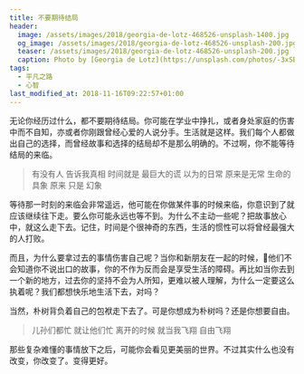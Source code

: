 ```yaml
---
title: 不要期待结局
header:
  image: /assets/images/2018/georgia-de-lotz-468526-unsplash-1400.jpg
  og_image: /assets/images/2018/georgia-de-lotz-468526-unsplash-200.jpg
  teaser: /assets/images/2018/georgia-de-lotz-468526-unsplash-200.jpg
  caption: Photo by [Georgia de Lotz](https://unsplash.com/photos/-3xSBrSzTjg?utm_source=unsplash&utm_medium=referral&utm_content=creditCopyText) on [Unsplash](https://unsplash.com/?utm_source=unsplash&utm_medium=referral&utm_content=creditCopyText)
tags:
  - 平凡之路
  - 心智
last_modified_at: 2018-11-16T09:22:57+01:00
---
```


无论你经历过什么，都不要期待结局。你可能在学业中挣扎，或者身处家庭的伤害中而不自知，亦或者你刚跟曾经心爱的人说分手。生活就是这样。我们每个人都做出自己的选择，而曾经故事和选择的结局却不是那么明确的。不过啊，你不能等待结局的来临。

> 有没有人 告诉我真相
> 时间就是 最巨大的谎
> 以为的日常 原来是无常
> 生命的具象 原来 只是 幻象

等待那一时刻的来临会非常遥远，他可能在你做某件事的时候来临，你意识到了就应该继续往下走。要么你可能永远也等不到。为什么不主动一些呢？把故事放心中，就这么走下去。记住，时间是个很神奇的东西，生活的惯性可以将曾经最强大的人打败。

而且，为什么要拿过去的事情伤害自己呢？当你和新朋友在一起的时候，他们不会知道你不说出口的故事，你的不作为反而会是享受生活的障碍。再比如当你去到一个新的地方，过去你的坚持不会为人所知，更难以被人理解，为什么一定要这么执着呢？我们都想快乐地生活下去，对吗？

当然，朴树背负着自己的包袱走下去了。可是你想成为朴树吗？还是你想要自由。

> 儿孙们都忙 就让他们忙
> 离开的时候 就当我飞翔
> 自由飞翔

那些复杂难懂的事情放下之后，可能你会看见更美丽的世界。不过其实什么也没有改变，你改变了。变得更好。